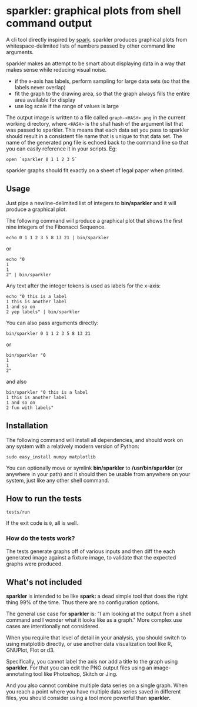 sparkler: graphical plots from shell command output
========

A cli tool directly inspired by [spark][spark]. sparkler produces
graphical plots from whitespace-delimited lists of numbers passed by
other command line arguments.

sparkler makes an attempt to be smart about displaying data in a way
that makes sense while reducing visual noise.

 * if the x-axis has labels, perform sampling for large data sets (so
   that the labels never overlap)
 * fit the graph to the drawing area, so that the graph always fills
   the entire area available for display
 * use log scale if the range of values is large

The output image is written to a file called `graph-<HASH>.png` in the
current working directory, where `<HASH>` is the sha1 hash of the
argument list that was passed to sparkler. This means that each data
set you pass to sparkler should result in a consistent file name that
is unique to that data set. The name of the generated png file is
echoed back to the command line so that you can easily reference it in
your scripts. Eg:

    open `sparkler 0 1 1 2 3 5`

sparkler graphs should fit exactly on a sheet of legal paper when
printed.

## Usage

Just pipe a newline-delimited list of integers to **bin/sparkler** and it
will produce a graphical plot.

The following command will produce a graphical plot that shows the
first nine integers of the Fibonacci Sequence.

    echo 0 1 1 2 3 5 8 13 21 | bin/sparkler

or

    echo "0
    1
    1
    2" | bin/sparkler

Any text after the integer tokens is used as labels for the x-axis:

    echo "0 this is a label
    1 this is another label
    1 and so on
    2 yep labels" | bin/sparkler

You can also pass arguments directly:

    bin/sparkler 0 1 1 2 3 5 8 13 21

or

    bin/sparkler "0
    1
    1
    2"

and also

    bin/sparkler "0 this is a label
    1 this is another label
    1 and so on
    2 fun with labels"

## Installation

The following command will install all dependencies, and should work
on any system with a relatively modern version of Python:

    sudo easy_install numpy matplotlib

You can optionally move or symlink **bin/sparkler** to
**/usr/bin/sparkler** (or anywhere in your path) and it should then be
usable from anywhere on your system, just like any other shell
command.

## How to run the tests

    tests/run

If the exit code is `0`, all is well.

### How do the tests work?

The tests generate graphs off of various inputs and then diff the each
generated image against a fixture image, to validate that the expected
graphs were produced.

## What's not included

**sparkler** is intended to be like **spark:** a dead simple tool that
does the right thing 99% of the time. Thus there are no configuration
options.

The general use case for **sparkler** is: "I am looking at the output
from a shell command and I wonder what it looks like as a graph." More
complex use cases are intentionally not considered.

When you require that level of detail in your analysis, you should
switch to using matplotlib directly, or use another data visualization
tool like R, GNUPlot, Flot or d3.

Specifically, you cannot label the axis nor add a title to the graph
using **sparkler.** For that you can edit the PNG output files using
an image-annotating tool like Photoshop, Skitch or Jing.

And you also cannot combine multiple data series on a single
graph. When you reach a point where you have multiple data series
saved in different files, you should consider using a tool more
powerful than **sparkler.**

[spark]: https://github.com/holman/spark 'spark is an awesome command-line tool for drawing sparklines in your shell'
